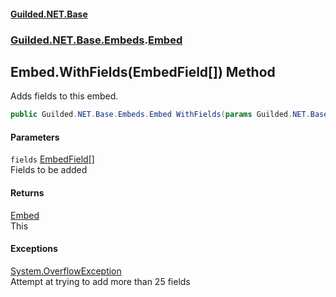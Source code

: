 #### [Guilded.NET.Base](Guilded_NET_Base.md 'Guilded.NET.Base')
### [Guilded.NET.Base.Embeds](Guilded_NET_Base.md#Guilded_NET_Base_Embeds 'Guilded.NET.Base.Embeds').[Embed](Embed.md 'Guilded.NET.Base.Embeds.Embed')
## Embed.WithFields(EmbedField[]) Method
Adds fields to this embed.  
```csharp
public Guilded.NET.Base.Embeds.Embed WithFields(params Guilded.NET.Base.Embeds.EmbedField[] fields);
```
#### Parameters
<a name='Guilded_NET_Base_Embeds_Embed_WithFields(Guilded_NET_Base_Embeds_EmbedField__)_fields'></a>
`fields` [EmbedField](EmbedField.md 'Guilded.NET.Base.Embeds.EmbedField')[[]](https://docs.microsoft.com/en-us/dotnet/api/System.Array 'System.Array')  
Fields to be added
  
#### Returns
[Embed](Embed.md 'Guilded.NET.Base.Embeds.Embed')  
This
#### Exceptions
[System.OverflowException](https://docs.microsoft.com/en-us/dotnet/api/System.OverflowException 'System.OverflowException')  
Attempt at trying to add more than 25 fields
